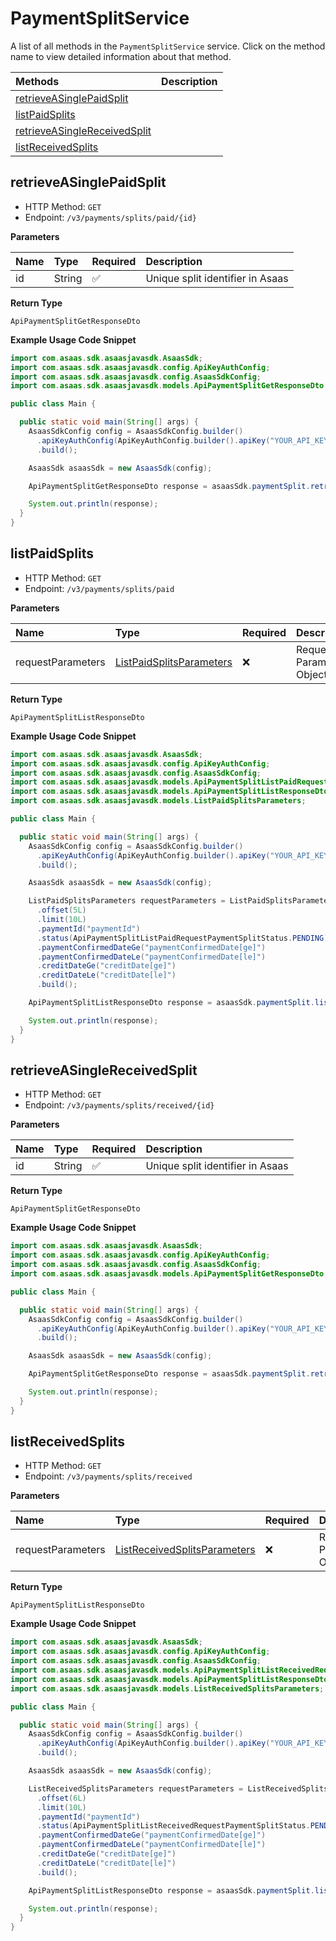 # PaymentSplitService

A list of all methods in the `PaymentSplitService` service. Click on the method name to view detailed information about that method.

| Methods                                                       | Description |
| :------------------------------------------------------------ | :---------- |
| [retrieveASinglePaidSplit](#retrieveasinglepaidsplit)         |             |
| [listPaidSplits](#listpaidsplits)                             |             |
| [retrieveASingleReceivedSplit](#retrieveasinglereceivedsplit) |             |
| [listReceivedSplits](#listreceivedsplits)                     |             |

## retrieveASinglePaidSplit

- HTTP Method: `GET`
- Endpoint: `/v3/payments/splits/paid/{id}`

**Parameters**

| Name | Type   | Required | Description                      |
| :--- | :----- | :------- | :------------------------------- |
| id   | String | ✅       | Unique split identifier in Asaas |

**Return Type**

`ApiPaymentSplitGetResponseDto`

**Example Usage Code Snippet**

```java
import com.asaas.sdk.asaasjavasdk.AsaasSdk;
import com.asaas.sdk.asaasjavasdk.config.ApiKeyAuthConfig;
import com.asaas.sdk.asaasjavasdk.config.AsaasSdkConfig;
import com.asaas.sdk.asaasjavasdk.models.ApiPaymentSplitGetResponseDto;

public class Main {

  public static void main(String[] args) {
    AsaasSdkConfig config = AsaasSdkConfig.builder()
      .apiKeyAuthConfig(ApiKeyAuthConfig.builder().apiKey("YOUR_API_KEY").build())
      .build();

    AsaasSdk asaasSdk = new AsaasSdk(config);

    ApiPaymentSplitGetResponseDto response = asaasSdk.paymentSplit.retrieveASinglePaidSplit("id");

    System.out.println(response);
  }
}

```

## listPaidSplits

- HTTP Method: `GET`
- Endpoint: `/v3/payments/splits/paid`

**Parameters**

| Name              | Type                                                              | Required | Description               |
| :---------------- | :---------------------------------------------------------------- | :------- | :------------------------ |
| requestParameters | [ListPaidSplitsParameters](../models/ListPaidSplitsParameters.md) | ❌       | Request Parameters Object |

**Return Type**

`ApiPaymentSplitListResponseDto`

**Example Usage Code Snippet**

```java
import com.asaas.sdk.asaasjavasdk.AsaasSdk;
import com.asaas.sdk.asaasjavasdk.config.ApiKeyAuthConfig;
import com.asaas.sdk.asaasjavasdk.config.AsaasSdkConfig;
import com.asaas.sdk.asaasjavasdk.models.ApiPaymentSplitListPaidRequestPaymentSplitStatus;
import com.asaas.sdk.asaasjavasdk.models.ApiPaymentSplitListResponseDto;
import com.asaas.sdk.asaasjavasdk.models.ListPaidSplitsParameters;

public class Main {

  public static void main(String[] args) {
    AsaasSdkConfig config = AsaasSdkConfig.builder()
      .apiKeyAuthConfig(ApiKeyAuthConfig.builder().apiKey("YOUR_API_KEY").build())
      .build();

    AsaasSdk asaasSdk = new AsaasSdk(config);

    ListPaidSplitsParameters requestParameters = ListPaidSplitsParameters.builder()
      .offset(5L)
      .limit(10L)
      .paymentId("paymentId")
      .status(ApiPaymentSplitListPaidRequestPaymentSplitStatus.PENDING)
      .paymentConfirmedDateGe("paymentConfirmedDate[ge]")
      .paymentConfirmedDateLe("paymentConfirmedDate[le]")
      .creditDateGe("creditDate[ge]")
      .creditDateLe("creditDate[le]")
      .build();

    ApiPaymentSplitListResponseDto response = asaasSdk.paymentSplit.listPaidSplits(requestParameters);

    System.out.println(response);
  }
}

```

## retrieveASingleReceivedSplit

- HTTP Method: `GET`
- Endpoint: `/v3/payments/splits/received/{id}`

**Parameters**

| Name | Type   | Required | Description                      |
| :--- | :----- | :------- | :------------------------------- |
| id   | String | ✅       | Unique split identifier in Asaas |

**Return Type**

`ApiPaymentSplitGetResponseDto`

**Example Usage Code Snippet**

```java
import com.asaas.sdk.asaasjavasdk.AsaasSdk;
import com.asaas.sdk.asaasjavasdk.config.ApiKeyAuthConfig;
import com.asaas.sdk.asaasjavasdk.config.AsaasSdkConfig;
import com.asaas.sdk.asaasjavasdk.models.ApiPaymentSplitGetResponseDto;

public class Main {

  public static void main(String[] args) {
    AsaasSdkConfig config = AsaasSdkConfig.builder()
      .apiKeyAuthConfig(ApiKeyAuthConfig.builder().apiKey("YOUR_API_KEY").build())
      .build();

    AsaasSdk asaasSdk = new AsaasSdk(config);

    ApiPaymentSplitGetResponseDto response = asaasSdk.paymentSplit.retrieveASingleReceivedSplit("id");

    System.out.println(response);
  }
}

```

## listReceivedSplits

- HTTP Method: `GET`
- Endpoint: `/v3/payments/splits/received`

**Parameters**

| Name              | Type                                                                      | Required | Description               |
| :---------------- | :------------------------------------------------------------------------ | :------- | :------------------------ |
| requestParameters | [ListReceivedSplitsParameters](../models/ListReceivedSplitsParameters.md) | ❌       | Request Parameters Object |

**Return Type**

`ApiPaymentSplitListResponseDto`

**Example Usage Code Snippet**

```java
import com.asaas.sdk.asaasjavasdk.AsaasSdk;
import com.asaas.sdk.asaasjavasdk.config.ApiKeyAuthConfig;
import com.asaas.sdk.asaasjavasdk.config.AsaasSdkConfig;
import com.asaas.sdk.asaasjavasdk.models.ApiPaymentSplitListReceivedRequestPaymentSplitStatus;
import com.asaas.sdk.asaasjavasdk.models.ApiPaymentSplitListResponseDto;
import com.asaas.sdk.asaasjavasdk.models.ListReceivedSplitsParameters;

public class Main {

  public static void main(String[] args) {
    AsaasSdkConfig config = AsaasSdkConfig.builder()
      .apiKeyAuthConfig(ApiKeyAuthConfig.builder().apiKey("YOUR_API_KEY").build())
      .build();

    AsaasSdk asaasSdk = new AsaasSdk(config);

    ListReceivedSplitsParameters requestParameters = ListReceivedSplitsParameters.builder()
      .offset(6L)
      .limit(10L)
      .paymentId("paymentId")
      .status(ApiPaymentSplitListReceivedRequestPaymentSplitStatus.PENDING)
      .paymentConfirmedDateGe("paymentConfirmedDate[ge]")
      .paymentConfirmedDateLe("paymentConfirmedDate[le]")
      .creditDateGe("creditDate[ge]")
      .creditDateLe("creditDate[le]")
      .build();

    ApiPaymentSplitListResponseDto response = asaasSdk.paymentSplit.listReceivedSplits(requestParameters);

    System.out.println(response);
  }
}

```

<!-- This file was generated by liblab | https://liblab.com/ -->
